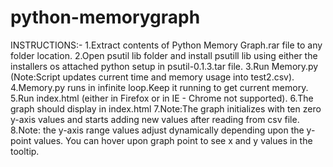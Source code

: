# python-memorygraph

INSTRUCTIONS:-
1.Extract contents of Python Memory Graph.rar file to any folder location.
2.Open psutil lib folder and install psutill lib using either the installers os attached     python setup in psutil-0.1.3.tar file.
3.Run Memory.py (Note:Script updates current time and memory usage into test2.csv).
4.Memory.py runs in infinite loop.Keep it running to get current memory.
5.Run index.html (either in Firefox or in IE - Chrome not supported).
6.The graph should display in index.html 
7.Note:The graph initializes with ten zero y-axis values and starts adding new values after   reading from csv file.
8.Note: the y-axis range values adjust dynamically depending upon the y-point values. You can     hover upon graph point to see x and y values in the tooltip.
